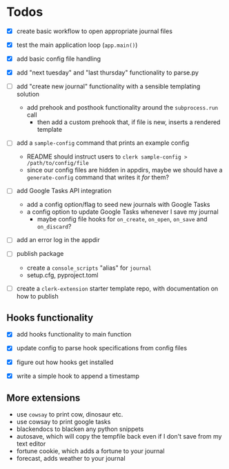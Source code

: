 # Todos

- [X] create basic workflow to open appropriate journal files
- [X] test the main application loop (`app.main()`)
- [X] add basic config file handling
- [X] add "next tuesday" and "last thursday" functionality to parse.py
- [ ] add "create new journal" functionality with a sensible templating solution
    - add prehook and posthook functionality around the `subprocess.run` call
        - then add a custom prehook that, if file is new, inserts a rendered template

- [ ] add a `sample-config` command that prints an example config
    - README should instruct users to `clerk sample-config > /path/to/config/file`
    - since our config files are hidden in appdirs, maybe we should have a `generate-config` command that writes it _for_ them?
- [ ] add Google Tasks API integration
    - add a config option/flag to seed new journals with Google Tasks
    - a config option to update Google Tasks whenever I save my journal
        - maybe config file hooks for `on_create`, `on_open`, `on_save` and `on_discard`?
- [ ] add an error log in the appdir
- [ ] publish package
    - create a `console_scripts` "alias" for `journal`
    - setup.cfg, pyproject.toml
- [ ] create a `clerk-extension` starter template repo, with documentation on how to publish

## Hooks functionality
- [X] add hooks functionality to main function
- [X] update config to parse hook specifications from config files
- [X] figure out how hooks get installed
- [X] write a simple hook to append a timestamp


## More extensions
- use `cowsay` to print cow, dinosaur etc.
- use cowsay to print google tasks
- blackendocs to blacken any python snippets
- autosave, which will copy the tempfile back even if I don't save from my text editor
- fortune cookie, which adds a fortune to your journal
- forecast, adds weather to your journal
